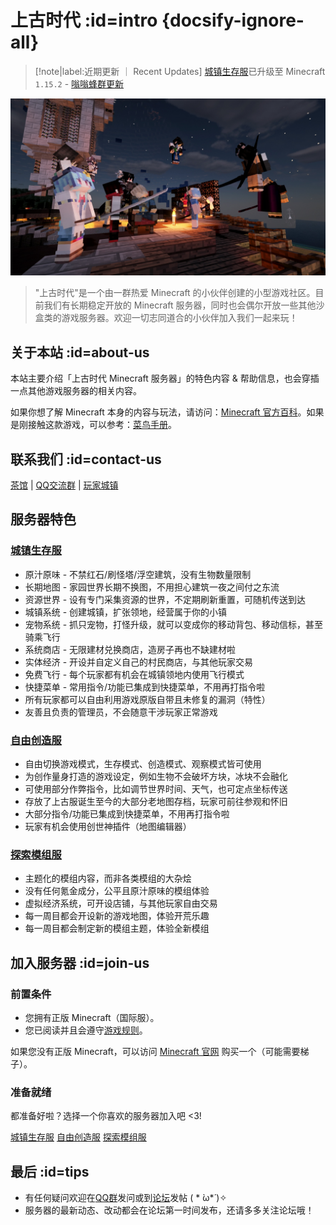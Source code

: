 # 上古时代 :id=intro {docsify-ignore-all}

> [!note|label:近期更新 ｜ Recent Updates]
> [城镇生存服][server-survival]已升级至 Minecraft `1.15.2` - [嗡嗡蜂群更新](https://minecraft-zh.gamepedia.com/1.15)

![2020跨年烟火晚会](../assets/images/2020_fireworks.jpg)

> "上古时代"是一个由一群热爱 Minecraft 的小伙伴创建的小型游戏社区。目前我们有长期稳定开放的 Minecraft 服务器，同时也会偶尔开放一些其他沙盒类的游戏服务器。欢迎一切志同道合的小伙伴加入我们一起来玩！

## 关于本站 :id=about-us

本站主要介绍「上古时代 Minecraft 服务器」的特色内容 & 帮助信息，也会穿插一点其他游戏服务器的相关内容。

如果你想了解 Minecraft 本身的内容与玩法，请访问：[Minecraft 官方百科][mcwiki]。如果是刚接触这款游戏，可以参考：[菜鸟手册][beginner-guide]。

## 联系我们 :id=contact-us

<i class="fab fa-forumbee"></i>[茶馆][bbs] | <i class="fab fa-qq"></i>[QQ交流群][qqgroup] | <i class="fas fa-home"></i>[玩家城镇](https://bbs.mimaru.me/t/towns)

## 服务器特色

### [城镇生存服](/sur)

- 原汁原味 - 不禁红石/刷怪塔/浮空建筑，没有生物数量限制
- 长期地图 - 家园世界长期不换图，不用担心建筑一夜之间付之东流
- 资源世界 - 设有专门采集资源的世界，不定期刷新重置，可随机传送到达
- 城镇系统 - 创建城镇，扩张领地，经营属于你的小镇
- 宠物系统 - 抓只宠物，打怪升级，就可以变成你的移动背包、移动信标，甚至骑乘飞行
- 系统商店 - 无限建材兑换商店，造房子再也不缺建材啦
- 实体经济 - 开设并自定义自己的村民商店，与其他玩家交易
- 免费飞行 - 每个玩家都有机会在城镇领地内使用飞行模式
- 快捷菜单 - 常用指令/功能已集成到快捷菜单，不用再打指令啦
- 所有玩家都可以自由利用游戏原版自带且未修复的漏洞（特性）
- 友善且负责的管理员，不会随意干涉玩家正常游戏

### [自由创造服](/cre)

- 自由切换游戏模式，生存模式、创造模式、观察模式皆可使用
- 为创作量身打造的游戏设定，例如生物不会破坏方块，冰块不会融化
- 可使用部分作弊指令，比如调节世界时间、天气，也可定点坐标传送
- 存放了上古服诞生至今的大部分老地图存档，玩家可前往参观和怀旧
- 大部分指令/功能已集成到快捷菜单，不用再打指令啦
- 玩家有机会使用创世神插件（地图编辑器）

### [探索模组服](/mod)

- 主题化的模组内容，而非各类模组的大杂烩
- 没有任何氪金成分，公平且原汁原味的模组体验
- 虚拟经济系统，可开设店铺，与其他玩家自由交易
- 每一周目都会开设新的游戏地图，体验开荒乐趣
- 每一周目都会制定新的模组主题，体验全新模组

## 加入服务器 :id=join-us

### 前置条件

- 您拥有正版 Minecraft（国际服）。
- 您已阅读并且会遵守[游戏规则](welcome/rules.md)。

如果您没有正版 Minecraft，可以访问 [Minecraft 官网](https://www.minecraft.net/zh-hans/) 购买一个（可能需要梯子）。

### 准备就绪

都准备好啦？选择一个你喜欢的服务器加入吧 <3!

<a class="button" href="#/sur">城镇生存服</a>
<a class="button" href="#/cre">自由创造服</a>
<a class="button" href="#/mod">探索模组服</a>

## 最后 :id=tips

- 有任何疑问欢迎在[QQ群][qqgroup]发问或到[论坛][bbs]发帖 ( * ̀ω*́ )✧
- 服务器的最新动态、改动都会在论坛第一时间发布，还请多多关注论坛哦！

[homepage]: https://www.mimaru.me/
[bbs]: http://bbs.mimaru.me/
[dynmap]: http://map.mimaru.me:8123/
[qqgroup]: http://shang.qq.com/wpa/qunwpa?idkey=6bf79ba005ae8c932177afa1f64ac96d0e6bf7c59f8c393b0f9ef8f3f69d6f15
[mcwiki]: https://minecraft-zh.gamepedia.com/
[beginner-guide]: http://minecraft-zh.gamepedia.com/%E6%95%99%E7%A8%8B/%E8%8F%9C%E9%B8%9F%E6%89%8B%E5%86%8C
[java]: https://www.java.com/zh_CN/download/
[faq]: /welcome/faq.md
[server-survival]: /mc-servers/survival.md
[server-creative]: /mc-servers/creative.md
[server-modded]: /mod
